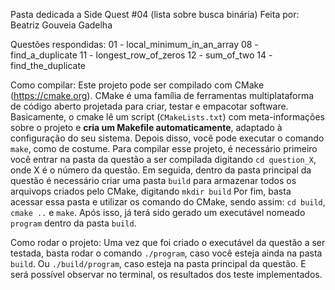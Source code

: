 Pasta dedicada a Side Quest #04 (lista sobre busca binária)
Feita por: Beatriz Gouveia Gadelha

Questões respondidas:
01 - local_minimum_in_an_array
08 - find_a_duplicate
11 - longest_row_of_zeros
12 - sum_of_two
14 - find_the_duplicate

Como compilar:
Este projeto pode ser compilado com CMake (https://cmake.org). CMake é uma família de ferramentas multiplataforma de código aberto projetada para criar, 
testar e empacotar software. Basicamente, o cmake lê um script (`CMakeLists.txt`) com meta-informações sobre o projeto e **cria um Makefile automaticamente**, 
adaptado à configuração do seu sistema.
Depois disso, você pode executar o comando `make`, como de costume. 
Para compilar esse projeto, é necessário primeiro você entrar na pasta da questão a ser compilada digitando `cd question_X`, onde X é o número da questão.
Em seguida, dentro da pasta principal da questão é necessário criar uma pasta `build` para armazenar todos os arquivops criados pelo CMake, digitando `mkdir build`
Por fim, basta acessar essa pasta e utilizar os comando do CMake, sendo assim: `cd build`, `cmake ..` e `make`.
Após isso, já terá sido gerado um executável nomeado `program` dentro da pasta `build`.

Como rodar o projeto:
Uma vez que foi criado o executável da questão a ser testada, basta rodar o comando `./program`, caso você esteja ainda na pasta `build`.
Ou `./build/program`, caso esteja na pasta principal da questão.
E será possível observar no terminal, os resultados dos teste implementados.
